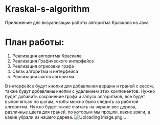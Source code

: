 # Kraskal-s-algorithm
Приложение для визуализации работы алгоритма Краскала на Java
# План работы:
1. Реализация алгоритма Краскала
2. Реализация Графического интерфейса
3. Реализация отрисовки графа
4. Связь алгоритма и интерфейса
5. Реализация шагов алгоритма 


В интерфейсе будут кнопки для добавления вершин и граней с весом, также будут добавлены кнопки с удалением этих компонентов. Нужно будет добавить сохранение графа и запуск алгоритмов, все будет выполняться по шагам, чтобы можно было следить за работой алгоритма.  Нужно будет также считать на экране вес дерева, различные цвета для граней, по которым мы прошли, какие взяли, а какие убрали из нашего дерева.
![Uploading image.png…]()

